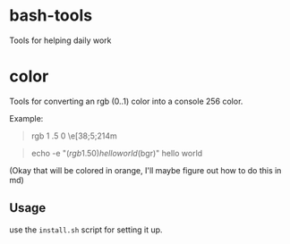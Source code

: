 # bash-tools

Tools for helping daily work

# color
Tools for converting an rgb (0..1) color into a console 256 color.

Example:
> rgb 1 .5 0
\e[38;5;214m

> echo -e "$(rgb 1 .5 0)hello world$(bgr)"
hello world

(Okay that will be colored in orange, I'll maybe figure out how to do this in md)

## Usage

use the `install.sh` script for setting it up.
